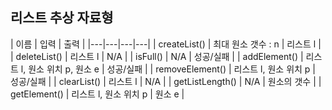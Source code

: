 ## 리스트 추상 자료형

| 이름  | 입력  |  출력  |
|---|---|---|---|
| createList()  |  최대 원소 갯수 : n | 리스트 l |
| deleteList()  |  리스트 l |  N/A |
| isFull()  | N/A  | 성공/실패  |
| addElement()  |  리스트 l, 원소 위치 p, 원소 e | 성공/실패  |
| removeElement()  |  리스트 l, 원소 위치 p  | 성공/실패  |
| clearList()  | 리스트 l | N/A  |
| getListLength()  | N/A  |  원소의 갯수  |
| getElement()  | 리스트 l, 원소 위치 p  | 원소 e  |
